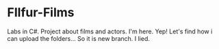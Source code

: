 # FIlfur-Films
Labs in C#. Project about films and actors. 
I'm here. Yep! Let's find how i can upload the folders...
So it is new branch.
I lied.
